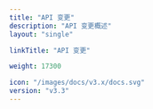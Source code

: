 ```yaml
---
title: "API 变更"
description: "API 变更概述"
layout: "single"

linkTitle: "API 变更"

weight: 17300

icon: "/images/docs/v3.x/docs.svg"
version: "v3.3"
---
```

